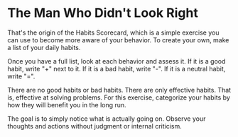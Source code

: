 # The Man Who Didn't Look Right

That's the origin of the Habits Scorecard, which is a simple exercise you can use to become more aware of your behavior. To create your own, make a list of your daily habits.

Once you have a full list, look at each behavior and assess it. If it is a good habit, write "+" next to it. If it is a bad habit, write "-". If it is a neutral habit, write "=".

There are no good habits or bad habits. There are only effective habits. That is, effective at solving problems. For this exercise, categorize your habits by how they will benefit you in the long run.

The goal is to simply notice what is actually going on. Observe your thoughts and actions without judgment or internal criticism.